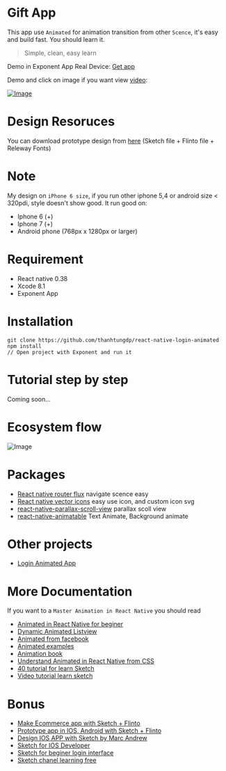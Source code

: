 # Gift App
This app use `Animated` for animation transition from other `Scence`, it's easy and build fast. You should learn it.
> Simple, clean, easy learn

Demo in Exponent App Real Device: [Get app](https://getexponent.com/@thanhtungdp/login-animated-app)

Demo and click on image if you want view [video](https://youtu.be/rWWZENNhh6M):

[![Image](https://cloud.githubusercontent.com/assets/4653102/20638502/83c8713e-b3db-11e6-9814-0c062ffbc675.gif)](https://youtu.be/rWWZENNhh6M)

# Design Resoruces
You can download prototype design from [here](https://www.dropbox.com/sh/ckvxavfpmojz2gi/AACltbx0qM8w2YSANVUvw1_ma?dl=0) (Sketch file + Flinto file + Releway Fonts)

# Note
My design on `iPhone 6 size`, if you run other iphone 5,4 or android size < 320pdi, style doesn't show good.
It run good on:
- Iphone 6 (+)
- Iphone 7 (+)
- Android phone (768px x 1280px or larger)

# Requirement
- React native 0.38
- Xcode 8.1
- Exponent App

# Installation
```
git clone https://github.com/thanhtungdp/react-native-login-animated
npm install
// Open project with Exponent and run it
```

# Tutorial step by step
Coming soon...

# Ecosystem flow
![Image](https://scontent.fsgn2-2.fna.fbcdn.net/t31.0-8/15156857_1186222478130869_1406581156623831552_o.jpg)

# Packages
- [React native router flux](https://github.com/aksonov/react-native-router-flux) navigate scence easy
- [React native vector icons](https://github.com/oblador/react-native-vector-icons) easy use icon, and custom icon svg
- [react-native-parallax-scroll-view](https://github.com/lelandrichardson/react-native-parallax-view) parallax scoll view
- [react-native-animatable](https://github.com/oblador/react-native-animatable) Text Animate, Background animate

# Other projects
- [Login Animated App](https://github.com/thanhtungdp/react-native-login-animated)

# More Documentation
If you want to a `Master Animation in React Native` you should read 
- [Animated in React Native for beginer](https://medium.com/react-native-training/react-native-animations-using-the-animated-api-ebe8e0669fae#.546tkcl8n)
- [Dynamic Animated Listview](https://medium.com/modus-create-front-end-development/dynamic-animated-listview-in-reactnative-879374cbff0d?source=bookmarks---------7---------)
- [Animated from facebook](https://facebook.github.io/react-native/docs/animated.html)
- [Animated examples](http://browniefed.com/blog/react-native-animated-api-basic-example/)
- [Animation book](http://browniefed.com/react-native-animation-book/)
- [Understand Animated in React Native from CSS](http://blog.huynh.io/2015/08/06/react-native-animations/)
- [40 tutorial for learn Sketch](http://www.webdesigndev.com/sketch-app-tutorials/)
- [Video tutorial learn sketch](http://www.learnsketch.com/tutorials.html)

# Bonus
- [Make Ecommerce app with Sketch + Flinto](https://medium.com/@marcandrew/prototyping-an-e-commerce-app-in-flinto-part-1-of-2-988de33005c5#.w3isurxtc)
- [Prototype app in IOS, Android with Sketch + Flinto](https://www.smashingmagazine.com/2015/01/prototyping-ios-android-apps-sketch-freebie/)
- [Design IOS APP with Sketch by Marc Andrew](https://medium.com/sketch-app-sources/designing-an-ios-app-in-sketch-part-1-of-3-7541f4fca87a?source=user_profile---------33---------)
- [Sketch for IOS Developer](https://www.raywenderlich.com/117609/sketch-indie-developers)
- [Sketch for beginer login interface](https://webdesign.tutsplus.com/tutorials/sketch-for-beginners-design-a-login-form-interface--cms-21534)
- [Sketch chanel learning free](https://medium.com/sketch-app)

